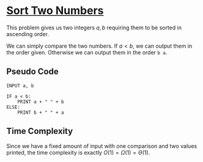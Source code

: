 # [Sort Two Numbers](https://open.kattis.com/problems/sorttwonumbers)

This problem gives us two integers $a, b$ requiring them to be sorted in ascending order.

We can simply compare the two numbers. If $a < b$, we can output them in the order given. Otherwise we can output them in the order `b a`.

## Pseudo Code
```
INPUT a, b

IF a < b:
    PRINT a + " " + b
ELSE:
    PRINT b + " " + a
```

## Time Complexity
Since we have a fixed amount of input with one comparison and two values printed, the time complexity is exactly $O(1) = \Omega(1) = \Theta(1)$.